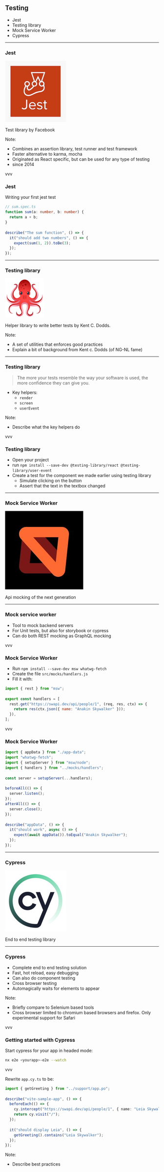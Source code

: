 ## Testing

- Jest
- Testing library
- Mock Service Worker
- Cypress

---

### Jest

<img src="img/jest.jpg" alt="Jest logo" width="200"/>

Test library by Facebook

Note:

- Combines an assertion library, test runner and test framework
- Faster alternative to karma, mocha
- Originated as React specific, but can be used for any type of testing
- since 2014

vvv

### Jest

Writing your first jest test

```ts
// sum.spec.ts
function sum(a: number, b: number) {
  return a + b;
}

describe("The sum function", () => {
  it("should add two numbers", () => {
    expect(sum(1, 2)).toBe(3);
  });
});
```

---

### Testing library

![Testing library logo](img/octopus.png)

Helper library to write better tests by Kent C. Dodds.

Note:

- A set of utilities that enforces good practices
- Explain a bit of background from Kent c. Dodds (of NG-NL fame)

---

### Testing library

<blockquote>The more your tests resemble the way your software is used, the more confidence they can give you.</blockquote>

- Key helpers:
  - `render`
  - `screen`
  - `userEvent`

Note:

- Describe what the key helpers do

vvv

### Testing library

- Open your project
- run `npm install --save-dev @testing-library/react @testing-library/user-event`
- Create a test for the component we made earlier using testing library
  - Simulate clicking on the button
  - Assert that the text in the textbox changed

---

### Mock Service Worker

![MSW logo](img/msw.jpeg)

Api mocking of the next generation

---

### Mock service worker

- Tool to mock backend servers
- For Unit tests, but also for storybook or cypress
- Can do both REST mocking as GraphQL mocking

vvv

### Mock Service Worker

- Run `npm install --save-dev msw whatwg-fetch`
- Create the file `src/mocks/handlers.js`
- Fill it with:

```js
import { rest } from "msw";

export const handlers = [
  rest.get("https://swapi.dev/api/people/1", (req, res, ctx) => {
    return res(ctx.json({ name: "Anakin Skywalker" }));
  }),
];
```

vvv

### Mock Service Worker

<style>
  .reveal pre.code-wrapper {
    font-size: 0.4em;
  }
</style>

```ts
import { appData } from "./app-data";
import "whatwg-fetch";
import { setupServer } from "msw/node";
import { handlers } from "../mocks/handlers";

const server = setupServer(...handlers);

beforeAll(() => {
  server.listen();
});
afterAll(() => {
  server.close();
});

describe("appData", () => {
  it("should work", async () => {
    expect(await appData()).toEqual("Anakin Skywalker");
  });
});
```

---

### Cypress

<img src="img/cypress.jpeg" alt="Cypress logo" width="200"/>

End to end testing library

---

### Cypress

- Complete end to end testing solution
- Fast, hot reload, easy debugging
- Can also do component testing
- Cross browser testing
- Automagically waits for elements to appear

Note:

- Briefly compare to Selenium based tools
- Cross browser limited to chromium based browsers and firefox. Only experimental support for Safari

vvv

### Getting started with Cypress

Start cypress for your app in headed mode:

```sh
nx e2e <yourapp>-e2e --watch
```

vvv

Rewrite `app.cy.ts` to be:

```ts
import { getGreeting } from "../support/app.po";

describe("vite-sample-app", () => {
  beforeEach(() => {
    cy.intercept("https://swapi.dev/api/people/1", { name: "Leia Skywalker" });
    return cy.visit("/");
  });

  it("should display Leia", () => {
    getGreeting().contains("Leia Skywalker");
  });
});
```

Note:

- Describe best practices
